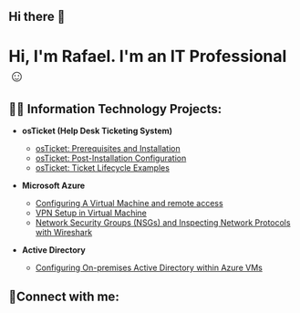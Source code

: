 ## Hi there 👋

<h1>Hi, I'm Rafael. I'm an IT Professional</a>☺</h1>

<h2>👨‍💻 Information Technology Projects:</h2>

- <b>osTicket (Help Desk Ticketing System)</b>
  - [osTicket: Prerequisites and Installation](https://github.com/rafaelgarridoIT1/osticket-prereqs)
  - [osTicket: Post-Installation Configuration](https://github.com/rafaelgarridoIT1/post-install-config)
  - [osTicket: Ticket Lifecycle Examples](https://github.com/rafaelgarridoIT1/ticket-lifecycle)

- <b>Microsoft Azure</b>
  - [Configuring A Virtual Machine and remote access ](https://github.com/rafaelgarridoIT1/configure-vm)
  - [VPN Setup in Virtual Machine ](https://github.com/rafaelgarridoIT1/Setting-UP-A-VPN)
  - [Network Security Groups (NSGs) and Inspecting Network Protocols with Wireshark](https://github.com/rafaelgarridoIT1/azure-network-protocols)
 
 
 - <b>Active Directory</b>
   - [Configuring On-premises Active Directory within Azure VMs](https://github.com/rafaelgarridoIT1/Active-Directory)

<h2>🤳Connect with me:</h2>


<!--
**rafaelgarridoIT1/rafaelgarridoIT1** is a ✨ _special_ ✨ repository because its `README.md` (this file) appears on your GitHub profile.

Here are some ideas to get you started:

- 🔭 I’m currently working on ...
- 🌱 I’m currently learning ...
- 👯 I’m looking to collaborate on ...
- 🤔 I’m looking for help with ...
- 💬 Ask me about ...
- 📫 How to reach me: ...
- 😄 Pronouns: ...
- ⚡ Fun fact: ...
-->
